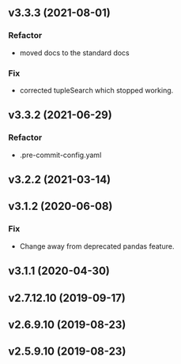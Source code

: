 ## v3.3.3 (2021-08-01)

### Refactor

- moved docs to the standard docs

### Fix

- corrected tupleSearch which stopped working.

## v3.3.2 (2021-06-29)

### Refactor

- .pre-commit-config.yaml

## v3.2.2 (2021-03-14)

## v3.1.2 (2020-06-08)

### Fix

- Change away from deprecated pandas feature.

## v3.1.1 (2020-04-30)

## v2.7.12.10 (2019-09-17)

## v2.6.9.10 (2019-08-23)

## v2.5.9.10 (2019-08-23)

